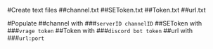 #Create text files
##channel.txt
##SEToken.txt
##Token.txt
##url.txt

#Populate
    ##channel with
        ###```
        serverID
        channelID
        ```
    ##SEToken with
        ###```
        vrage token
        ```
    ##Token with
        ###```
        discord bot token
        ```
    ##url with
        ###```
        url:port
        ```
